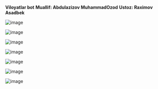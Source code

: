 **Viloyatlar bot** 
**Muallif: Abdulazizov MuhammadOzod**
**Ustoz: Raximov Asadbek**

![image](https://user-images.githubusercontent.com/121484707/210511204-20b57b0b-ac3f-4fe7-be41-106ae841fa5e.png)

![image](https://user-images.githubusercontent.com/121484707/210511251-5e59812d-bd36-4875-b513-7fe3d45bdda4.png)

![image](https://user-images.githubusercontent.com/121484707/210511365-99397c6c-b3a8-4cd4-8e6a-b43a328dd5b1.png)


![image](https://user-images.githubusercontent.com/121484707/210511432-8289143b-1997-4cda-a2dd-28cd589fbec3.png)

![image](https://user-images.githubusercontent.com/121484707/210511500-c459d974-122b-482b-9d11-a0fa74804713.png)

![image](https://user-images.githubusercontent.com/121484707/210511583-90b9c3ef-9893-4201-8846-f06ef13e122a.png)

![image](https://user-images.githubusercontent.com/121484707/210511640-6f05df61-851c-44e7-afce-873e23b5d55c.png)
